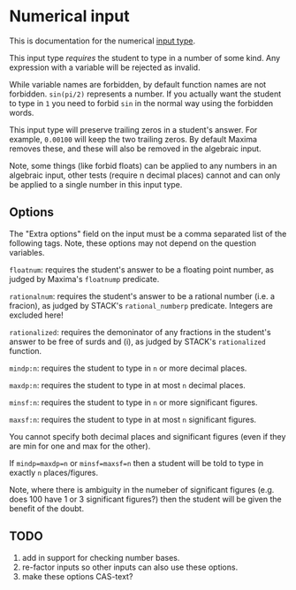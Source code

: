 # Numerical input

This is documentation for the numerical [input type](Inputs.md).

This input type _requires_ the student to type in a number of some kind.  Any expression with a variable will be rejected as invalid.

While variable names are forbidden, by default function names are not forbidden.  `sin(pi/2)` represents a number.  If you actually want the student to type in `1` you need to forbid `sin` in the normal way using the forbidden words.

This input type will preserve trailing zeros in a student's answer.  For example, `0.00100` will keep the two trailing zeros. By default Maxima removes these, and these will also be removed in the algebraic input.

Note, some things (like forbid floats) can be applied to any numbers in an algebraic input, other tests (require n decimal places) cannot and can only be applied to a single number in this input type.


## Options

The "Extra options" field on the input must be a comma separated list of the following tags.  Note, these options may not depend on the question variables.

`floatnum`:  requires the student's answer to be a floating point number, as judged by Maxima's `floatnump` predicate.

`rationalnum`:  requires the student's answer to be a rational number (i.e. a fracion), as judged by STACK's `rational_numberp` predicate.  Integers are excluded here!

`rationalized`:  requires the demoninator of any fractions in the student's answer to be free of surds and \(i\), as judged by STACK's `rationalized` function.

`mindp:n`: requires the student to type in `n` or more decimal places.

`maxdp:n`: requires the student to type in at most `n` decimal places.

`minsf:n`: requires the student to type in `n` or more significant figures.

`maxsf:n`: requires the student to type in at most `n` significant figures.

You cannot specify both decimal places and significant figures (even if they are min for one and max for the other).

If `mindp=maxdp=n` or `minsf=maxsf=n` then a student will be told to type in exactly `n` places/figures.

Note, where there is ambiguity in the numeber of significant figures (e.g. does 100 have 1 or 3 significant figures?) then the student will be given the benefit of the doubt.

## TODO

1. add in support for checking number bases.
2. re-factor inputs so other inputs can also use these options.
3. make these options CAS-text?
